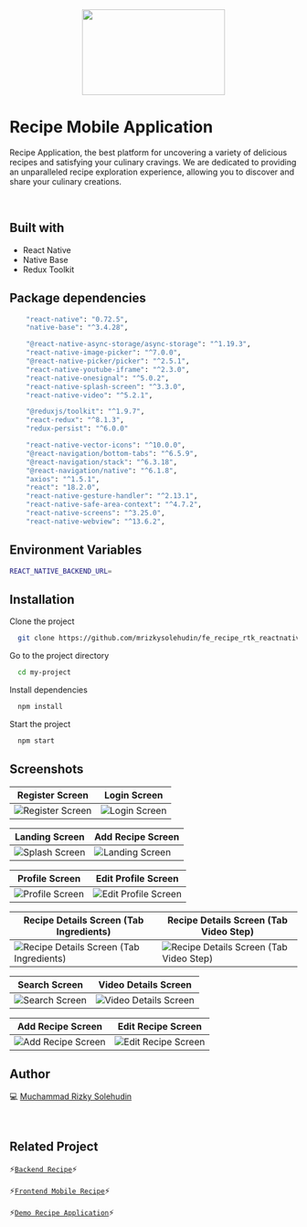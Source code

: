 <div align="center">
 <img height="150" width="250" src="https://github.com/mrizkysolehudin/fe-recipe-rtk/blob/master/public/assets/images/logo-bgyellow.png"  />
</div>

# Recipe Mobile Application

Recipe Application, the best platform for uncovering a variety of delicious recipes and satisfying your culinary cravings. We are dedicated to providing an unparalleled recipe exploration experience, allowing you to discover and share your culinary creations.

<br />

## Built with

- React Native
- Native Base
- Redux Toolkit

## Package dependencies

```bash
    "react-native": "0.72.5",
    "native-base": "^3.4.28",

    "@react-native-async-storage/async-storage": "^1.19.3",
    "react-native-image-picker": "^7.0.0",
    "@react-native-picker/picker": "^2.5.1",
    "react-native-youtube-iframe": "^2.3.0",
    "react-native-onesignal": "^5.0.2",
    "react-native-splash-screen": "^3.3.0",
    "react-native-video": "^5.2.1",

    "@reduxjs/toolkit": "^1.9.7",
    "react-redux": "^8.1.3",
    "redux-persist": "^6.0.0"

    "react-native-vector-icons": "^10.0.0",
    "@react-navigation/bottom-tabs": "^6.5.9",
    "@react-navigation/stack": "^6.3.18",
    "@react-navigation/native": "^6.1.8",
    "axios": "^1.5.1",
    "react": "18.2.0",
    "react-native-gesture-handler": "^2.13.1",
    "react-native-safe-area-context": "^4.7.2",
    "react-native-screens": "^3.25.0",
    "react-native-webview": "^13.6.2",
```

## Environment Variables

```bash
REACT_NATIVE_BACKEND_URL=
```

## Installation

Clone the project

```bash
  git clone https://github.com/mrizkysolehudin/fe_recipe_rtk_reactnative my-project
```

Go to the project directory

```bash
  cd my-project
```

Install dependencies

```bash
  npm install
```

Start the project

```bash
  npm start
```

## Screenshots

| Register Screen                                                                                                                         | Login Screen                                                                                                                      |
| --------------------------------------------------------------------------------------------------------------------------------------- | --------------------------------------------------------------------------------------------------------------------------------- |
| ![Register Screen](https://github.com/mrizkysolehudin/fe_recipe_rtk_reactnative/blob/master/src/assets/screenshots/register-screen.jpg) | ![Login Screen](https://github.com/mrizkysolehudin/fe_recipe_rtk_reactnative/blob/master/src/assets/screenshots/login-screen.jpg) |

| Landing Screen                                                                                                                      | Add Recipe Screen                                                                                                                  |
| ----------------------------------------------------------------------------------------------------------------------------------- | ---------------------------------------------------------------------------------------------------------------------------------- |
| ![Splash Screen](https://github.com/mrizkysolehudin/fe_recipe_rtk_reactnative/blob/master/src/assets/screenshots/splash-screen.jpg) | ![Landing Screen](https://github.com/mrizkysolehudin/fe_recipe_rtk_reactnative/blob/master/src/assets/screenshots/home-screen.jpg) |

| Profile Screen                                                                                                                        | Edit Profile Screen                                                                                                                             |
| ------------------------------------------------------------------------------------------------------------------------------------- | ----------------------------------------------------------------------------------------------------------------------------------------------- |
| ![Profile Screen](https://github.com/mrizkysolehudin/fe_recipe_rtk_reactnative/blob/master/src/assets/screenshots/profile-screen.jpg) | ![Edit Profile Screen](https://github.com/mrizkysolehudin/fe_recipe_rtk_reactnative/blob/master/src/assets/screenshots/edit-profile-screen.jpg) |

| Recipe Details Screen (Tab Ingredients)                                                                                                                                               | Recipe Details Screen (Tab Video Step)                                                                                                                                             |
| ------------------------------------------------------------------------------------------------------------------------------------------------------------------------------------- | ---------------------------------------------------------------------------------------------------------------------------------------------------------------------------------- |
| ![Recipe Details Screen (Tab Ingredients)](https://github.com/mrizkysolehudin/fe_recipe_rtk_reactnative/blob/master/src/assets/screenshots/recipe-details-tab-ingredients-screen.jpg) | ![Recipe Details Screen (Tab Video Step)](https://github.com/mrizkysolehudin/fe_recipe_rtk_reactnative/blob/master/src/assets/screenshots/recipe-details-tab-videostep-screen.jpg) |

| Search Screen                                                                                                                       | Video Details Screen                                                                                                                              |
| ----------------------------------------------------------------------------------------------------------------------------------- | ------------------------------------------------------------------------------------------------------------------------------------------------- |
| ![Search Screen](https://github.com/mrizkysolehudin/fe_recipe_rtk_reactnative/blob/master/src/assets/screenshots/search-screen.jpg) | ![Video Details Screen](https://github.com/mrizkysolehudin/fe_recipe_rtk_reactnative/blob/master/src/assets/screenshots/video-details-screen.jpg) |

| Add Recipe Screen                                                                                                                           | Edit Recipe Screen                                                                                                                            |
| ------------------------------------------------------------------------------------------------------------------------------------------- | --------------------------------------------------------------------------------------------------------------------------------------------- |
| ![Add Recipe Screen](https://github.com/mrizkysolehudin/fe_recipe_rtk_reactnative/blob/master/src/assets/screenshots/add-recipe-screen.jpg) | ![Edit Recipe Screen](https://github.com/mrizkysolehudin/fe_recipe_rtk_reactnative/blob/master/src/assets/screenshots/edit-recipe-screen.jpg) |

## Author

💻 [Muchammad Rizky Solehudin](https://github.com/mrizkysolehudin)

<br />

## Related Project

⚡[`Backend Recipe`](https://github.com/mrizkysolehudin/be-recipe)⚡

⚡[`Frontend Mobile Recipe`](https://github.com/mrizkysolehudin/fe_recipe_rtk_reactnative)⚡

⚡[`Demo Recipe Application`](https://drive.google.com/drive/folders/1zDYfLxeZS6YwljQZVvuMwKAlLHssGV2Y?usp=sharing)⚡
